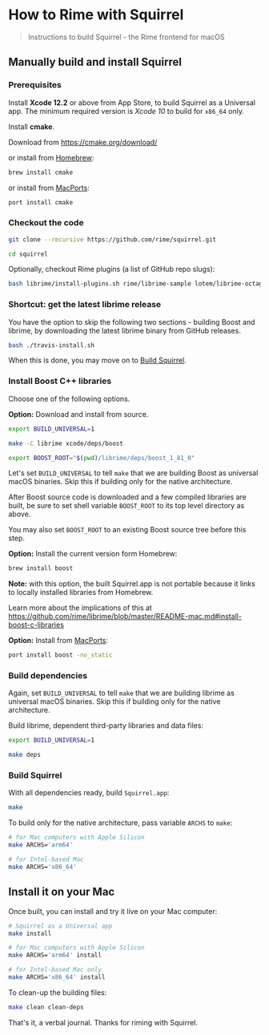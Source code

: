 # How to Rime with Squirrel

> Instructions to build Squirrel - the Rime frontend for macOS

## Manually build and install Squirrel

### Prerequisites

Install **Xcode 12.2** or above from App Store, to build Squirrel as a Universal
app. The minimum required version is *Xcode 10* to build for `x86_64` only.

Install **cmake**.

Download from https://cmake.org/download/

or install from [Homebrew](http://brew.sh/):

``` sh
brew install cmake
```

or install from [MacPorts](https://www.macports.org/):

``` sh
port install cmake
```

### Checkout the code

``` sh
git clone --recursive https://github.com/rime/squirrel.git

cd squirrel
```

Optionally, checkout Rime plugins (a list of GitHub repo slugs):

``` sh
bash librime/install-plugins.sh rime/librime-sample lotem/librime-octagram # rime/librime-charcode rime/librime-legacy hchunhui/librime-lua lotem/librime-proto ...
```

### Shortcut: get the latest librime release

You have the option to skip the following two sections - building Boost and
librime, by downloading the latest librime binary from GitHub releases.

``` sh
bash ./travis-install.sh
```

When this is done, you may move on to [Build Squirrel](#build-squirrel).

### Install Boost C++ libraries

Choose one of the following options.

**Option:** Download and install from source.

``` sh
export BUILD_UNIVERSAL=1

make -C librime xcode/deps/boost

export BOOST_ROOT="$(pwd)/librime/deps/boost_1_81_0"
```

Let's set `BUILD_UNIVERSAL` to tell `make` that we are building Boost as
universal macOS binaries. Skip this if building only for the native architecture.

After Boost source code is downloaded and a few compiled libraries are built,
be sure to set shell variable `BOOST_ROOT` to its top level directory as above.

You may also set `BOOST_ROOT` to an existing Boost source tree before this step.

**Option:** Install the current version form Homebrew:

``` sh
brew install boost
```

**Note:** with this option, the built Squirrel.app is not portable because it
links to locally installed libraries from Homebrew.

Learn more about the implications of this at
https://github.com/rime/librime/blob/master/README-mac.md#install-boost-c-libraries

**Option:** Install from [MacPorts](https://www.macports.org/):

``` sh
port install boost -no_static
```

### Build dependencies

Again, set `BUILD_UNIVERSAL` to tell `make` that we are building librime as
universal macOS binaries. Skip this if building only for the native architecture.

Build librime, dependent third-party libraries and data files:

``` sh
export BUILD_UNIVERSAL=1

make deps
```

### Build Squirrel

With all dependencies ready, build `Squirrel.app`:

``` sh
make
```

To build only for the native architecture, pass variable `ARCHS` to `make`:

``` sh
# for Mac computers with Apple Silicon
make ARCHS='arm64'

# for Intel-based Mac
make ARCHS='x86_64'
```

## Install it on your Mac

Once built, you can install and try it live on your Mac computer:

``` sh
# Squirrel as a Universal app
make install

# for Mac computers with Apple Silicon
make ARCHS='arm64' install

# for Intel-based Mac only
make ARCHS='x86_64' install
```

To clean-up the building files:

``` sh
make clean clean-deps
```

That's it, a verbal journal. Thanks for riming with Squirrel.
